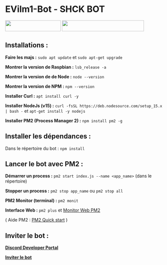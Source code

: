 # EVilm1-Bot - SHCK BOT
<img src="https://cdn.discordapp.com/attachments/821097818378469448/824374382179647510/built-by-EVILM1.svg" width="178" height="35" href="exemple.com">  <img src="https://cdn.discordapp.com/attachments/821097818378469448/824386597264293888/made-with-DISCORDJS.svg" width="263,66" height="35">

## Installations :
**Faire les majs :** `sudo apt update` et `sudo apt-get upgrade`

**Montrer la version de Raspbian :** `lsb_release -a`

**Montrer la version de de Node :** `node --version`

**Montrer la version de NPM :** `npm --version`

**Installer Curl :** `apt install curl -y`

**Installer NodeJs (v15) :** `curl -fsSL https://deb.nodesource.com/setup_15.x | bash -` et `apt-get install -y nodejs`

**Installer PM2 (Process Manager 2) :** `npm install pm2 -g`


## Installer les dépendances :
Dans le répertoire du bot : `npm install`


## Lancer le bot avec PM2 :
**Démarrer un process :** `pm2 start index.js --name <app_name>` (dans le répertoire)

**Stopper un process :** `pm2 stop app_name` ou `pm2 stop all`

**PM2 Monitor (terminal) :** `pm2 monit`

**Interface Web :** `pm2 plus` et [Monitor Web PM2](https://id.keymetrics.io/api/oauth/login)

( Aide PM2 : [PM2 Quick start](https://pm2.keymetrics.io/docs/usage/quick-start/) )


## Inviter le bot :

[**Discord Developer Portal**](https://discord.com/developers/applications)

[**Inviter le bot**](https://discord.com/api/oauth2/authorize?client_id=748578472863203348&permissions=8&redirect_uri=https%3A%2F%2Fdiscord.com%2Fapi%2Foauth2%2Fauthorize&scope=bot%20applications.commands)
